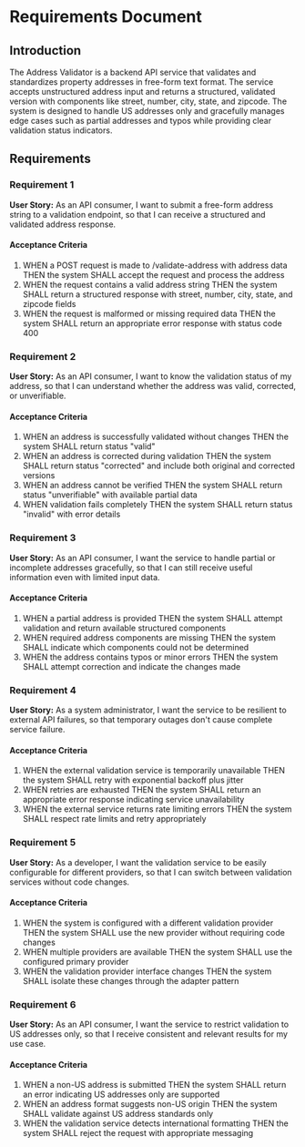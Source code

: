 # Requirements Document

## Introduction

The Address Validator is a backend API service that validates and standardizes property addresses in free-form text format. The service accepts unstructured address input and returns a structured, validated version with components like street, number, city, state, and zipcode. The system is designed to handle US addresses only and gracefully manages edge cases such as partial addresses and typos while providing clear validation status indicators.

## Requirements

### Requirement 1

**User Story:** As an API consumer, I want to submit a free-form address string to a validation endpoint, so that I can receive a structured and validated address response.

#### Acceptance Criteria

1. WHEN a POST request is made to /validate-address with address data THEN the system SHALL accept the request and process the address
2. WHEN the request contains a valid address string THEN the system SHALL return a structured response with street, number, city, state, and zipcode fields
3. WHEN the request is malformed or missing required data THEN the system SHALL return an appropriate error response with status code 400

### Requirement 2

**User Story:** As an API consumer, I want to know the validation status of my address, so that I can understand whether the address was valid, corrected, or unverifiable.

#### Acceptance Criteria

1. WHEN an address is successfully validated without changes THEN the system SHALL return status "valid"
2. WHEN an address is corrected during validation THEN the system SHALL return status "corrected" and include both original and corrected versions
3. WHEN an address cannot be verified THEN the system SHALL return status "unverifiable" with available partial data
4. WHEN validation fails completely THEN the system SHALL return status "invalid" with error details

### Requirement 3

**User Story:** As an API consumer, I want the service to handle partial or incomplete addresses gracefully, so that I can still receive useful information even with limited input data.

#### Acceptance Criteria

1. WHEN a partial address is provided THEN the system SHALL attempt validation and return available structured components
2. WHEN required address components are missing THEN the system SHALL indicate which components could not be determined
3. WHEN the address contains typos or minor errors THEN the system SHALL attempt correction and indicate the changes made

### Requirement 4

**User Story:** As a system administrator, I want the service to be resilient to external API failures, so that temporary outages don't cause complete service failure.

#### Acceptance Criteria

1. WHEN the external validation service is temporarily unavailable THEN the system SHALL retry with exponential backoff plus jitter
2. WHEN retries are exhausted THEN the system SHALL return an appropriate error response indicating service unavailability
3. WHEN the external service returns rate limiting errors THEN the system SHALL respect rate limits and retry appropriately

### Requirement 5

**User Story:** As a developer, I want the validation service to be easily configurable for different providers, so that I can switch between validation services without code changes.

#### Acceptance Criteria

1. WHEN the system is configured with a different validation provider THEN the system SHALL use the new provider without requiring code changes
2. WHEN multiple providers are available THEN the system SHALL use the configured primary provider
3. WHEN the validation provider interface changes THEN the system SHALL isolate these changes through the adapter pattern

### Requirement 6

**User Story:** As an API consumer, I want the service to restrict validation to US addresses only, so that I receive consistent and relevant results for my use case.

#### Acceptance Criteria

1. WHEN a non-US address is submitted THEN the system SHALL return an error indicating US addresses only are supported
2. WHEN an address format suggests non-US origin THEN the system SHALL validate against US address standards only
3. WHEN the validation service detects international formatting THEN the system SHALL reject the request with appropriate messaging
